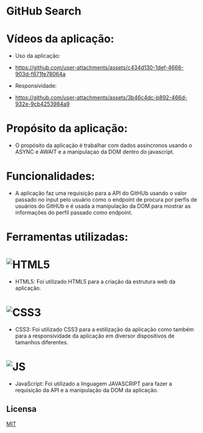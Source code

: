 # GitHub Search

# Vídeos da aplicação:

- Uso da aplicação:
- https://github.com/user-attachments/assets/c434d130-1def-4666-903d-f671fe78064a

- Responsividade:
- https://github.com/user-attachments/assets/3b46c4dc-b892-466d-932e-9cb4253984a9

# Propósito da aplicação:
- O propósito da aplicação é trabalhar com dados assincronos usando o ASYNC e AWAIT e a manipulaçao da DOM dentro do javascript.

# Funcionalidades:
- A aplicação faz uma requisição para a API do GitHUb usando o valor passado no input pelo usuário como o endpoint de procura por perfis de usuários do GitHUb e é usada a manipulação da DOM para mostrar as informações do perfil passado como endpoint.

# Ferramentas utilizadas:

# ![HTML5](https://img.shields.io/badge/HTML5-E34F26?style=for-the-badge&logo=html5&logoColor=white)
- HTML5: Foi utilizado HTML5 para a criação da estrutura web da aplicação.

# ![CSS3](https://img.shields.io/badge/CSS3-1572B6?style=for-the-badge&logo=css3&logoColor=white)
- CSS3: Foi utilizado CSS3 para a estilização da aplicação como também para a responsividade da aplicação em diversor dispositivos de tamanhos diferentes.

# ![JS](https://img.shields.io/badge/JavaScript-323330?style=for-the-badge&logo=javascript&logoColor=F7DF1E)
- JavaScript: Foi utilizado a linguagem JAVASCRIPT para fazer a requisição da API e a manipulação da DOM da aplicação.

## Licensa

[MIT](https://choosealicense.com/licenses/mit/)
